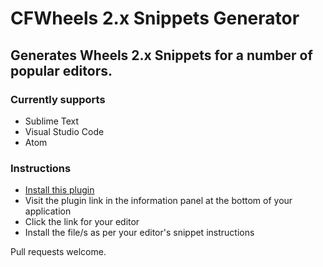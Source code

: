 # CFWheels 2.x Snippets Generator
## Generates Wheels 2.x Snippets for a number of popular editors.

### Currently supports
- Sublime Text
- Visual Studio Code
- Atom

### Instructions
- [Install this plugin](https://docs.cfwheels.org/v2.0/docs/installing-and-using-plugins)
- Visit the plugin link in the information panel at the bottom of your application
- Click the link for your editor
- Install the file/s as per your editor's snippet instructions

Pull requests welcome.


